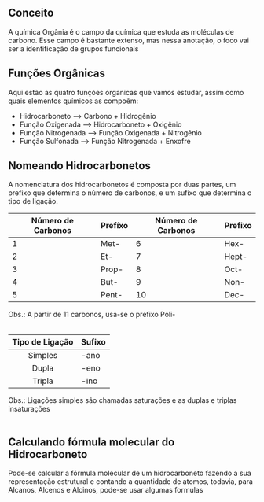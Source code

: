 <br></br>
## Conceito

A química Orgânia é o campo da química que estuda as moléculas de carbono. Esse campo é bastante extenso, mas nessa anotação, o foco vai ser a identificação de grupos funcionais

## Funções Orgânicas

Aqui estão as quatro funções organicas que vamos estudar, assim como quais elementos químicos as compoẽm:

* Hidrocarboneto --> Carbono + Hidrogênio
* Função Oxigenada --> Hidrocarboneto + Oxigênio
* Função Nitrogenada --> Função Oxigenada + Nitrogênio
* Função Sulfonada --> Função Nitrogenada + Enxofre

## Nomeando Hidrocarbonetos

A nomenclatura dos hidrocarbonetos é composta por duas partes, um prefixo que determina o número de carbonos, e um sufixo que determina o tipo de ligação.

| **Número de Carbonos** | **Prefíxo** | **Número de Carbonos** | **Prefixo** |
|---|---|---|---|
| 1 | Met- | 6 | Hex- |
| 2 | Et- | 7 | Hept- |
| 3 | Prop- | 8 | Oct- |
| 4 | But- | 9 | Non- |
| 5 | Pent- | 10 | Dec- |
Obs.: A partir de 11 carbonos, usa-se o prefixo Poli-<br></br>

| **Tipo de Ligação** | **Sufixo** |
|:-------------------:|------------|
| Simples             | -ano       |
| Dupla               | -eno       |
| Tripla              | -ino       |
Obs.: Ligações simples são chamadas saturações e as duplas e triplas insaturações<br></br>

## Calculando fórmula molecular do Hidrocarboneto

Pode-se calcular a fórmula molecular de um hidrocarboneto fazendo a sua representação estrutural e contando a quantidade de atomos, todavia, para Alcanos, Alcenos e Alcinos, pode-se usar algumas formulas

